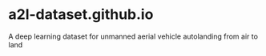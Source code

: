 # a2l-dataset.github.io
A deep learning dataset for unmanned aerial vehicle autolanding from air to land  
